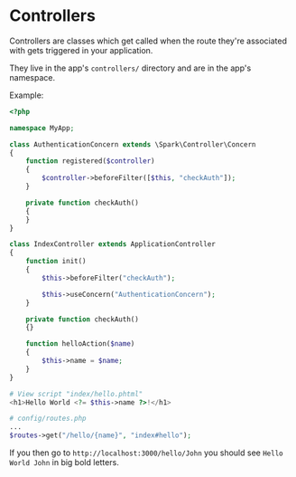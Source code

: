 # Controllers

Controllers are classes which get called when the route they're
associated with gets triggered in your application.

They live in the app's `controllers/` directory and are in the app's
namespace.

Example:

```php
<?php

namespace MyApp;

class AuthenticationConcern extends \Spark\Controller\Concern
{
    function registered($controller)
    {
        $controller->beforeFilter([$this, "checkAuth"]);
    }

    private function checkAuth()
    {
    }
}

class IndexController extends ApplicationController
{
    function init()
    {
        $this->beforeFilter("checkAuth");

        $this->useConcern("AuthenticationConcern");
    }

    private function checkAuth()
    {}

    function helloAction($name)
    {
        $this->name = $name;
    }
}

# View script "index/hello.phtml"
<h1>Hello World <?= $this->name ?>!</h1>

# config/routes.php
...
$routes->get("/hello/{name}", "index#hello");
```

If you then go to `http://localhost:3000/hello/John` you should see
`Hello World John` in big bold letters.

